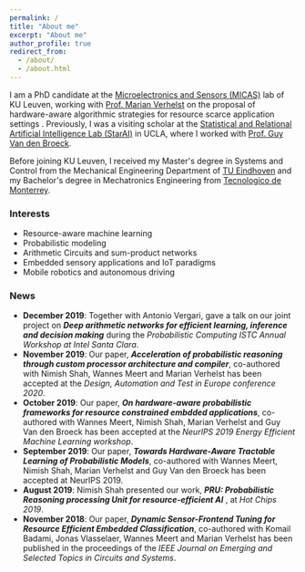 ```yaml
---
permalink: /
title: "About me"
excerpt: "About me"
author_profile: true
redirect_from: 
  - /about/
  - /about.html
---
```


I am a PhD candidate at the [Microelectronics and Sensors (MICAS)](https://www.esat.kuleuven.be/micas/) lab of KU Leuven, working with  [Prof. Marian Verhelst](https://www.esat.kuleuven.be/micas/index.php/marian-verhelst) on the proposal of hardware-aware algorithmic strategies for resource scarce application settings . Previously, I was a visiting scholar at the [Statistical and Relational Artificial Intelligence Lab (StarAI)](http://starai.cs.ucla.edu/) in UCLA, where I worked with [Prof. Guy Van den Broeck](http://web.cs.ucla.edu/~guyvdb/). 

Before joining KU Leuven, I received my Master's degree in Systems and Control from the Mechanical Engineering Department of [TU Eindhoven](https://www.tue.nl/en/) and my Bachelor's degree in Mechatronics Engineering from [Tecnologico de Monterrey](https://tec.mx/en). 

### Interests
* Resource-aware machine learning
* Probabilistic modeling 
* Arithmetic Circuits and sum-product networks
* Embedded sensory applications and IoT paradigms
* Mobile robotics and autonomous driving

### News
* __December 2019__: Together with Antonio Vergari, gave a talk on our joint project on __*Deep arithmetic networks for efficient learning, inference and decision making*__ during the _Probabilistic Computing ISTC Annual Workshop at Intel Santa Clara_.
* __November 2019__: Our paper, __*Acceleration of probabilistic reasoning through custom processor architecture and compiler*__, co-authored with Nimish Shah, Wannes Meert and Marian Verhelst has been accepted at the _Design, Automation and Test in Europe conference 2020_.
* __October 2019__: Our paper, __*On hardware-aware probabilistic frameworks for resource constrained embdded applications*__, co-authored with Wannes Meert, Nimish Shah, Marian Verhelst and Guy Van den Broeck has been accepted at the _NeurIPS 2019 Energy Efficient Machine Learning workshop_.
* __September 2019__: Our paper, __*Towards Hardware-Aware Tractable Learning of Probabilistic Models*__, co-authored with Wannes Meert, Nimish Shah, Marian Verhelst and Guy Van den Broeck has been accepted at NeurIPS 2019.
* __August 2019__: Nimish Shah presented our work, __*PRU: Probabilistic Reasoning processing Unit for resource-efficient
AI*__ , at _Hot Chips 2019_.
* __November 2018__: Our paper, __*Dynamic Sensor-Frontend Tuning for Resource Efficient Embedded Classification*__, co-authored with Komail Badami, Jonas Vlasselaer, Wannes Meert and Marian Verhelst has been published in the proceedings of the _IEEE Journal on Emerging and Selected Topics in Circuits and Systems_.



